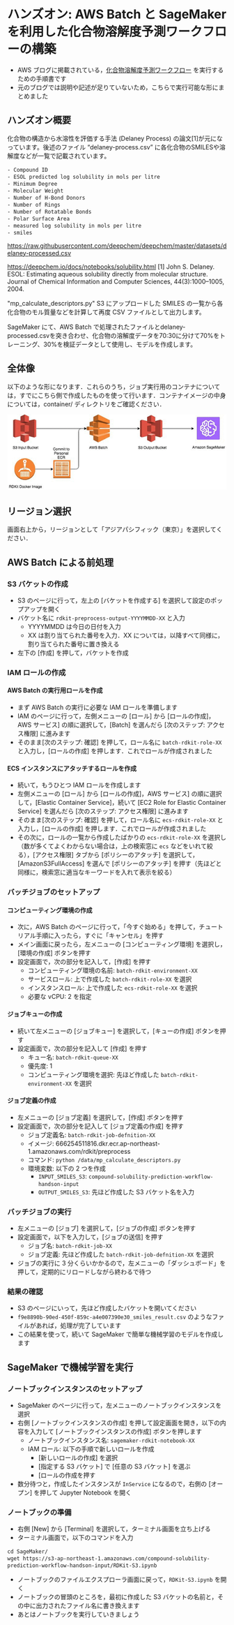# ハンズオン: AWS Batch と SageMaker を利用した化合物溶解度予測ワークフローの構築
- AWS ブログに掲載されている，[化合物溶解度予測ワークフロー](https://aws.amazon.com/jp/blogs/news/build-an-online-compound-solubility-prediction-workflow-with-aws-batch-and-amazon-sagemaker/) を実行するための手順書です
- 元のブログでは説明や記述が足りていないため，こちらで実行可能な形にまとめました

## ハンズオン概要

化合物の構造から水溶性を評価する手法 (Delaney Process) の論文[1]が元になっています。後述のファイル “delaney-process.csv” に各化合物のSMILESや溶解度などが一覧で記載されています。

    - Compound ID
    - ESOL predicted log solubility in mols per litre
    - Minimum Degree
    - Molecular Weight
    - Number of H-Bond Donors
    - Number of Rings
    - Number of Rotatable Bonds
    - Polar Surface Area
    - measured log solubility in mols per litre
    - smiles

https://raw.githubusercontent.com/deepchem/deepchem/master/datasets/delaney-processed.csv

https://deepchem.io/docs/notebooks/solubility.html
[1] John S. Delaney. ESOL: Estimating aqueous solubility directly from molecular structure. Journal of Chemical Information and Computer Sciences, 44(3):1000–1005, 2004.


"mp_calculate_descriptors.py"
S3 にアップロードした SMILES の一覧から各化合物のモル質量などを計算して再度 CSV ファイルとして出力します。

SageMaker にて、AWS Batch で処理されたファイルとdelaney-processed.csvを突き合わせ、化合物の溶解度データを70:30に分けて70%をトレーニング、30%を検証データとして使用し、モデルを作成します。


## 全体像

以下のような形になります．これらのうち，ジョブ実行用のコンテナについては，すでにこちら側で作成したものを使って行います．コンテナイメージの中身については，container/ ディレクトリをご確認ください．

![オーバービュー](images/overview.gif)

## リージョン選択

画面右上から，リージョンとして「アジアパシフィック（東京）」を選択してください．

## AWS Batch による前処理

### S3 バケットの作成

- S3 のページに行って，左上の [バケットを作成する] を選択して設定のポップアップを開く
- バケット名に `rdkit-preprocess-output-YYYYMMDD-XX` と入力
    - YYYYMMDD は今日の日付を入力
    - XX は割り当てられた番号を入力．XX については，以降すべて同様に，割り当てられた番号に置き換える
- 左下の [作成] を押して，バケットを作成

### IAM ロールの作成

#### AWS Batch の実行用ロールを作成

- まず AWS Batch の実行に必要な IAM ロールを準備します
- IAM のページに行って，左側メニューの [ロール] から [ロールの作成]，AWS サービス] の順に選択して，[Batch] を選んだら [次のステップ: アクセス権限] に進みます
- そのまま[次のステップ: 確認] を押して，ロール名に `batch-rdkit-role-XX` と入力し，[ロールの作成] を押します．これでロールが作成されました

#### ECS インスタンスにアタッチするロールを作成

- 続いて，もうひとつ IAM ロールを作成します
- 左側メニューの [ロール] から [ロールの作成]，AWS サービス] の順に選択して，[Elastic Container Service]，続いて [EC2 Role for Elastic Container Service] を選んだら [次のステップ: アクセス権限] に進みます
- そのまま[次のステップ: 確認] を押して，ロール名に `ecs-rdkit-role-XX` と入力し，[ロールの作成] を押します．これでロールが作成されました
- その次に，ロールの一覧から作成したばかりの `ecs-rdkit-role-XX` を選択し（数が多くてよくわからない場合は，上の検索窓に `ecs` などをいれて絞る），[アクセス権限] タブから [ポリシーのアタッチ] を選択して，[AmazonS3FullAccess] を選んで [ポリシーのアタッチ] を押す（先ほどと同様に，検索窓に適当なキーワードを入れて表示を絞る）

### バッチジョブのセットアップ

#### コンピューティング環境の作成

- 次に，AWS Batch のページに行って，「今すぐ始める」を押して，チュートリアル手順に入ったら，すぐに「キャンセル」を押す
- メイン画面に戻ったら，左メニューの [コンピューティング環境] を選択し，[環境の作成] ボタンを押す
- 設定画面で，次の部分を記入して，[作成] を押す
    - コンピューティング環境の名前: `batch-rdkit-environment-XX`
    - サービスロール: 上で作成した `batch-rdkit-role-XX` を選択
    - インスタンスロール: 上で作成した `ecs-rdkit-role-XX` を選択
    - 必要な vCPU: 2 を指定

#### ジョブキューの作成

- 続いて左メニューの [ジョブキュー] を選択して，[キューの作成] ボタンを押す
- 設定画面で，次の部分を記入して [作成] を押す
    - キュー名: `batch-rdkit-queue-XX`
    - 優先度: 1
    - コンピューティング環境を選択: 先ほど作成した `batch-rdkit-environment-XX` を選択

#### ジョブ定義の作成

- 左メニューの [ジョブ定義] を選択して，[作成] ボタンを押す
- 設定画面で，次の部分を記入して [ジョブ定義の作成] を押す
    - ジョブ定義名: `batch-rdkit-job-defnition-XX`
    - イメージ: 666254511816.dkr.ecr.ap-northeast-1.amazonaws.com/rdkit/preprocess
    - コマンド: `python /data/mp_calculate_descriptors.py`
    - 環境変数: 以下の 2 つを作成
        - `INPUT_SMILES_S3`: `compound-solubility-prediction-workflow-handson-input`
        - `OUTPUT_SMILES_S3`: 先ほど作成した S3 バケット名を入力

### バッチジョブの実行

- 左メニューの [ジョブ] を選択して，[ジョブの作成] ボタンを押す
- 設定画面で，以下を入力して，[ジョブの送信] を押す
    - ジョブ名: `batch-rdkit-job-XX`
    - ジョブ定義: 先ほど作成した `batch-rdkit-job-defnition-XX` を選択
- ジョブの実行に 3 分くらいかかるので，左メニューの「ダッシュボード」を押して，定期的にリロードしながら終わるで待つ

### 結果の確認

- S3 のページにいって，先ほど作成したバケットを開いてください
- `f9e8890b-90ed-450f-859c-a4e007390e30_smiles_result.csv` のようなファイルがあれば，処理が完了しています　
- この結果を使って，続いて SageMaker で簡単な機械学習のモデルを作成します

## SageMaker で機械学習を実行

### ノートブックインスタンスのセットアップ

- SageMaker のページに行って，左メニューのノートブックインスタンスを選択
- 右側 [ノートブックインスタンスの作成] を押して設定画面を開き，以下の内容を入力して [ノートブックインスタンスの作成] ボタンを押します
    - ノートブックインスタンス名: `sagemaker-rdkit-notebook-XX`
    - IAM ロール: 以下の手順で新しいロールを作成
        - [新しいロールの作成] を選択
        - [指定する S3 バケット] で [任意の S3 バケット] を選ぶ
        - [ロールの作成を押す
- 数分待つと，作成したインスタンスが `InService` になるので，右側の [オープン] を押して Jupyter Notebook を開く

### ノートブックの準備

- 右側 [New] から [Terminal] を選択して，ターミナル画面を立ち上げる
- ターミナル画面で，以下のコマンドを入力

```
cd SageMaker/
wget https://s3-ap-northeast-1.amazonaws.com/compound-solubility-prediction-workflow-handson-input/RDKit-S3.ipynb
```

- ノートブックのファイルエクスプローラ画面に戻って，`RDKit-S3.ipynb` を開く
- ノートブックの冒頭のところを，最初に作成した S3 バケットの名前と，その中に出力されたファイル名に書き換えます
- あとはノートブックを実行していきましょう

